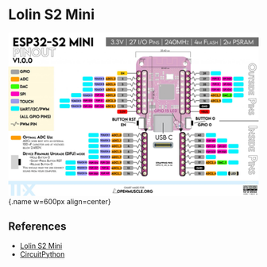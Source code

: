# Lolin S2 Mini

![lolins2mini](images/esp32-lolin-s2-mini.jpg){.name w=600px align=center}


## References

- [Lolin S2 Mini](https://www.wemos.cc/en/latest/s2/s2_mini.html)
- [CircuitPython](https://circuitpython.org/board/lolin_s2_mini/)
